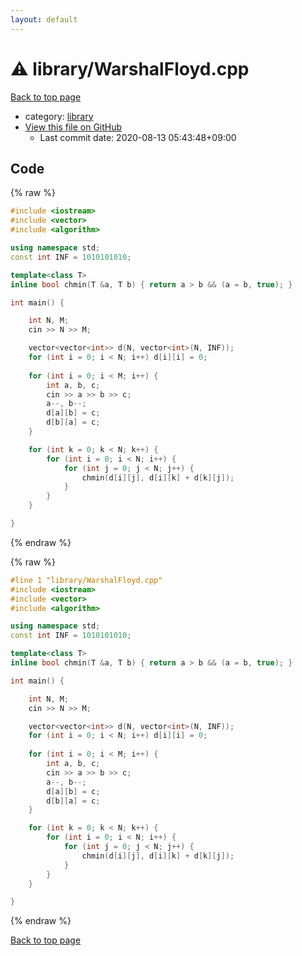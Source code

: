```yaml
---
layout: default
---
```


<!-- mathjax config similar to math.stackexchange -->
<script type="text/javascript" async
  src="https://cdnjs.cloudflare.com/ajax/libs/mathjax/2.7.5/MathJax.js?config=TeX-MML-AM_CHTML">
</script>
<script type="text/x-mathjax-config">
  MathJax.Hub.Config({
    TeX: { equationNumbers: { autoNumber: "AMS" }},
    tex2jax: {
      inlineMath: [ ['$','$'] ],
      processEscapes: true
    },
    "HTML-CSS": { matchFontHeight: false },
    displayAlign: "left",
    displayIndent: "2em"
  });
</script>

<script type="text/javascript" src="https://cdnjs.cloudflare.com/ajax/libs/jquery/3.4.1/jquery.min.js"></script>
<script src="https://cdn.jsdelivr.net/npm/jquery-balloon-js@1.1.2/jquery.balloon.min.js" integrity="sha256-ZEYs9VrgAeNuPvs15E39OsyOJaIkXEEt10fzxJ20+2I=" crossorigin="anonymous"></script>
<script type="text/javascript" src="../../assets/js/copy-button.js"></script>
<link rel="stylesheet" href="../../assets/css/copy-button.css" />


# :warning: library/WarshalFloyd.cpp

<a href="../../index.html">Back to top page</a>

* category: <a href="../../index.html#d521f765a49c72507257a2620612ee96">library</a>
* <a href="{{ site.github.repository_url }}/blob/master/library/WarshalFloyd.cpp">View this file on GitHub</a>
    - Last commit date: 2020-08-13 05:43:48+09:00




## Code

<a id="unbundled"></a>
{% raw %}
```cpp
#include <iostream>
#include <vector>
#include <algorithm>

using namespace std;
const int INF = 1010101010;

template<class T>
inline bool chmin(T &a, T b) { return a > b && (a = b, true); }

int main() {

	int N, M;
	cin >> N >> M;

	vector<vector<int>> d(N, vector<int>(N, INF));
	for (int i = 0; i < N; i++) d[i][i] = 0;
	
	for (int i = 0; i < M; i++) {
		int a, b, c;
		cin >> a >> b >> c;
		a--, b--;
		d[a][b] = c;
		d[b][a] = c;
	}

	for (int k = 0; k < N; k++) {
		for (int i = 0; i < N; i++) {
			for (int j = 0; j < N; j++) {
				chmin(d[i][j], d[i][k] + d[k][j]);
			}
		}
	}

}

```
{% endraw %}

<a id="bundled"></a>
{% raw %}
```cpp
#line 1 "library/WarshalFloyd.cpp"
#include <iostream>
#include <vector>
#include <algorithm>

using namespace std;
const int INF = 1010101010;

template<class T>
inline bool chmin(T &a, T b) { return a > b && (a = b, true); }

int main() {

	int N, M;
	cin >> N >> M;

	vector<vector<int>> d(N, vector<int>(N, INF));
	for (int i = 0; i < N; i++) d[i][i] = 0;
	
	for (int i = 0; i < M; i++) {
		int a, b, c;
		cin >> a >> b >> c;
		a--, b--;
		d[a][b] = c;
		d[b][a] = c;
	}

	for (int k = 0; k < N; k++) {
		for (int i = 0; i < N; i++) {
			for (int j = 0; j < N; j++) {
				chmin(d[i][j], d[i][k] + d[k][j]);
			}
		}
	}

}

```
{% endraw %}

<a href="../../index.html">Back to top page</a>

